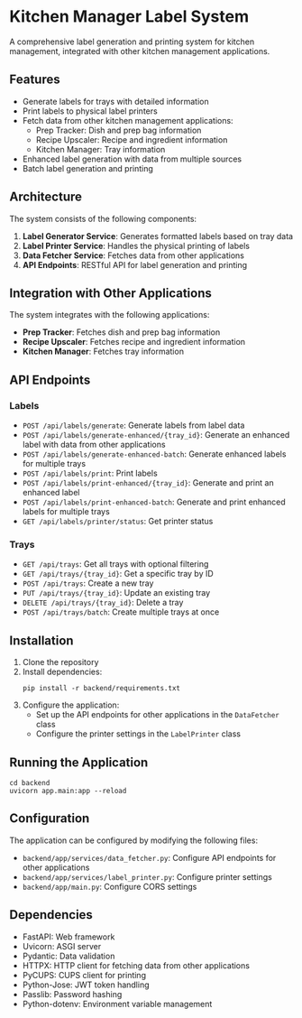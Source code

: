 # Kitchen Manager Label System

A comprehensive label generation and printing system for kitchen management, integrated with other kitchen management applications.

## Features

- Generate labels for trays with detailed information
- Print labels to physical label printers
- Fetch data from other kitchen management applications:
  - Prep Tracker: Dish and prep bag information
  - Recipe Upscaler: Recipe and ingredient information
  - Kitchen Manager: Tray information
- Enhanced label generation with data from multiple sources
- Batch label generation and printing

## Architecture

The system consists of the following components:

1. **Label Generator Service**: Generates formatted labels based on tray data
2. **Label Printer Service**: Handles the physical printing of labels
3. **Data Fetcher Service**: Fetches data from other applications
4. **API Endpoints**: RESTful API for label generation and printing

## Integration with Other Applications

The system integrates with the following applications:

- **Prep Tracker**: Fetches dish and prep bag information
- **Recipe Upscaler**: Fetches recipe and ingredient information
- **Kitchen Manager**: Fetches tray information

## API Endpoints

### Labels

- `POST /api/labels/generate`: Generate labels from label data
- `POST /api/labels/generate-enhanced/{tray_id}`: Generate an enhanced label with data from other applications
- `POST /api/labels/generate-enhanced-batch`: Generate enhanced labels for multiple trays
- `POST /api/labels/print`: Print labels
- `POST /api/labels/print-enhanced/{tray_id}`: Generate and print an enhanced label
- `POST /api/labels/print-enhanced-batch`: Generate and print enhanced labels for multiple trays
- `GET /api/labels/printer/status`: Get printer status

### Trays

- `GET /api/trays`: Get all trays with optional filtering
- `GET /api/trays/{tray_id}`: Get a specific tray by ID
- `POST /api/trays`: Create a new tray
- `PUT /api/trays/{tray_id}`: Update an existing tray
- `DELETE /api/trays/{tray_id}`: Delete a tray
- `POST /api/trays/batch`: Create multiple trays at once

## Installation

1. Clone the repository
2. Install dependencies:
   ```
   pip install -r backend/requirements.txt
   ```
3. Configure the application:
   - Set up the API endpoints for other applications in the `DataFetcher` class
   - Configure the printer settings in the `LabelPrinter` class

## Running the Application

```
cd backend
uvicorn app.main:app --reload
```

## Configuration

The application can be configured by modifying the following files:

- `backend/app/services/data_fetcher.py`: Configure API endpoints for other applications
- `backend/app/services/label_printer.py`: Configure printer settings
- `backend/app/main.py`: Configure CORS settings

## Dependencies

- FastAPI: Web framework
- Uvicorn: ASGI server
- Pydantic: Data validation
- HTTPX: HTTP client for fetching data from other applications
- PyCUPS: CUPS client for printing
- Python-Jose: JWT token handling
- Passlib: Password hashing
- Python-dotenv: Environment variable management 